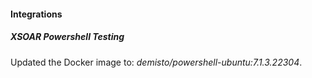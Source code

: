 
#### Integrations
##### XSOAR Powershell Testing
Updated the Docker image to: *demisto/powershell-ubuntu:7.1.3.22304*.
